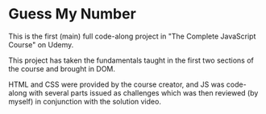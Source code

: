 # Guess My Number

This is the first (main) full code-along project in "The Complete JavaScript Course" on Udemy.

This project has taken the fundamentals taught in the first two sections of the course and brought in DOM.

HTML and CSS were provided by the course creator, and JS was code-along with several parts issued as challenges which was then reviewed (by myself) in conjunction with the solution video.
